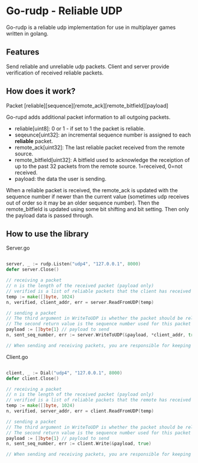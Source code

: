 # Go-rudp - Reliable UDP

Go-rudp is a reliable udp implementation for use in multiplayer games written in golang.

## Features
Send reliable and unreliable udp packets.  Client and server provide verification of received reliable packets.

## How does it work?

Packet
[reliable][sequence][remote_ack][remote_bitfield][payload]

Go-rupd adds additional packet information to all outgoing packets.
- reliable[uint8]: 0 or 1 - if set to 1 the packet is reliable.
- seqeunce[uint32]: an incremental sequence number is assigned to each **reliable** packet.
- remote_ack[uint32]: The last reliable packet received from the remote source.
- remote_bitfield[uint32]: A bitfield used to acknowledge the receiption of up to the past 32 packets from the remote source. 1=received, 0=not received.
- payload: the data the user is sending.

When a reliable packet is received, the remote_ack is updated with the sequence number if newer than the current value (sometimes udp receives out of order so it may be an older sequence number).  Then the remote_bitfield is updated using some bit shifting and bit setting.  Then only the payload data is passed through.

## How to use the library

Server.go
```Go

server, _ := rudp.Listen("udp4", "127.0.0.1", 8000)
defer server.Close()

// receiving a packet
// n is the length of the received packet (payload only)
// verified is a list of reliable packets that the client has received since the last read
temp := make([]byte, 1024)
n, verified, client_addr, err = server.ReadFromUDP(temp)

// sending a packet
// The third argument in WriteToUDP is whether the packet should be reliable 
// The second return value is the sequence number used for this packet
payload := []byte{1} // payload to send
n, sent_seq_number, err := server.WriteToUDP(&payload, *client_addr, true) 

// When sending and receiving packets, you are responsible for keeping a list of sent packet sequence numbers and removing verified sequences from the list.  See an example implementation in the examples folder.

```

Client.go
```Go

client, _ := Dial("udp4", "127.0.0.1", 8000)
defer client.Close()

// receiving a packet
// n is the length of the received packet (payload only)
// verified is a list of reliable packets that the remote has received since the last read
temp := make([]byte, 1024)
n, verified, server_addr, err = client.ReadFromUDP(temp)

// sending a packet
// The third argument in WriteToUDP is whether the packet should be reliable 
// The second return value is the sequence number used for this packet
payload := []byte{1} // payload to send
n, sent_seq_number, err := client.Write(&payload, true) 

// When sending and receiving packets, you are responsible for keeping a list of sent packet sequence numbers and removing verified sequences from the list.  See an example implementation in the examples folder.

```